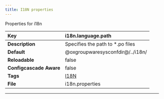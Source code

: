 ```yaml
---
title: I18N properties
---
```


Properties for i18n


| __Key__ | i18n.language.path |
|:----------------|:--------|
| __Description__ | Specifies the path to \*.po files<br> |
| __Default__ | @oxgroupwaresysconfdir@/../i18n/ |
| __Reloadable__ | false |
| __Configcascade Aware__ | false |
| __Tags__ | <a href="https://documentation.open-xchange.com/latest/middleware/configuration/tags/I18N.html">I18N</a> |
| __File__ | i18n.properties |

---
